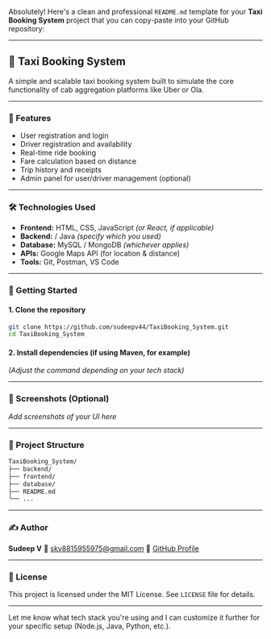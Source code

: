 Absolutely! Here's a clean and professional `README.md` template for your **Taxi Booking System** project that you can copy-paste into your GitHub repository:

---

## 🚕 Taxi Booking System

A simple and scalable taxi booking system built to simulate the core functionality of cab aggregation platforms like Uber or Ola.

---


### 📌 Features

* User registration and login
* Driver registration and availability
* Real-time ride booking
* Fare calculation based on distance
* Trip history and receipts
* Admin panel for user/driver management (optional)

---

### 🛠️ Technologies Used

* **Frontend:** HTML, CSS, JavaScript *(or React, if applicable)*
* **Backend:** / Java *(specify which you used)*
* **Database:** MySQL / MongoDB *(whichever applies)*
* **APIs:** Google Maps API (for location & distance)
* **Tools:** Git, Postman, VS Code

---

### 🚀 Getting Started

#### 1. Clone the repository

```bash
git clone https://github.com/sudeepv44/TaxiBooking_System.git
cd TaxiBooking_System
```

#### 2. Install dependencies (if using Maven, for example)



*(Adjust the command depending on your tech stack)*

---

### 🧪 Screenshots (Optional)

*Add screenshots of your UI here*

---

### 📁 Project Structure

```bash
TaxiBooking_System/
├── backend/
├── frontend/
├── database/
├── README.md
└── ...
```

---

### ✍️ Author

**Sudeep V**
📧 [skv8815955975@gmail.com](mailto:skv8815955975@gmail.com)
🔗 [GitHub Profile](https://github.com/sudeepv44)

---

### 📜 License

This project is licensed under the MIT License. See `LICENSE` file for details.

---

Let me know what tech stack you're using and I can customize it further for your specific setup (Node.js, Java, Python, etc.).

 
 
